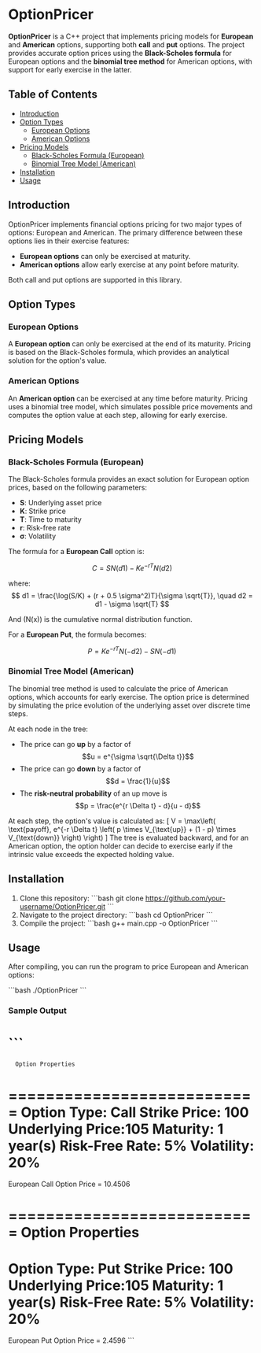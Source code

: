 
# OptionPricer

**OptionPricer** is a C++ project that implements pricing models for **European** and **American** options, supporting both **call** and **put** options. The project provides accurate option prices using the **Black-Scholes formula** for European options and the **binomial tree method** for American options, with support for early exercise in the latter.

## Table of Contents
- [Introduction](#introduction)
- [Option Types](#option-types)
  - [European Options](#european-options)
  - [American Options](#american-options)
- [Pricing Models](#pricing-models)
  - [Black-Scholes Formula (European)](#black-scholes-formula-european)
  - [Binomial Tree Model (American)](#binomial-tree-model-american)
- [Installation](#installation)
- [Usage](#usage)

## Introduction
OptionPricer implements financial options pricing for two major types of options: European and American. The primary difference between these options lies in their exercise features:
- **European options** can only be exercised at maturity.
- **American options** allow early exercise at any point before maturity.

Both call and put options are supported in this library.

## Option Types

### European Options
A **European option** can only be exercised at the end of its maturity. Pricing is based on the Black-Scholes formula, which provides an analytical solution for the option's value.

### American Options
An **American option** can be exercised at any time before maturity. Pricing uses a binomial tree model, which simulates possible price movements and computes the option value at each step, allowing for early exercise.

## Pricing Models

### Black-Scholes Formula (European)
The Black-Scholes formula provides an exact solution for European option prices, based on the following parameters:
- **S**: Underlying asset price
- **K**: Strike price
- **T**: Time to maturity
- **r**: Risk-free rate
- **σ**: Volatility

The formula for a **European Call** option is:

$$
C = S N(d1) - K e^{-rT} N(d2)
$$

where:
$$
d1 = \frac{\log(S/K) + (r + 0.5 \sigma^2)T}{\sigma \sqrt{T}}, \quad d2 = d1 - \sigma \sqrt{T}
$$

And \(N(x)\) is the cumulative normal distribution function.

For a **European Put**, the formula becomes:

$$
P = K e^{-rT} N(-d2) - S N(-d1)
$$

### Binomial Tree Model (American)
The binomial tree method is used to calculate the price of American options, which accounts for early exercise. The option price is determined by simulating the price evolution of the underlying asset over discrete time steps.

At each node in the tree:
- The price can go **up** by a factor of $$u = e^{\sigma \sqrt{\Delta t}}$$
- The price can go **down** by a factor of $$d = \frac{1}{u}$$
- The **risk-neutral probability** of an up move is $$p = \frac{e^{r \Delta t} - d}{u - d}$$

At each step, the option's value is calculated as:
\[
V = \max\left( \text{payoff}, e^{-r \Delta t} \left( p \times V_{\text{up}} + (1 - p) \times V_{\text{down}} \right) \right)
\]
The tree is evaluated backward, and for an American option, the option holder can decide to exercise early if the intrinsic value exceeds the expected holding value.

## Installation
1. Clone this repository:
   \`\`\`bash
   git clone https://github.com/your-username/OptionPricer.git
   \`\`\`
2. Navigate to the project directory:
   \`\`\`bash
   cd OptionPricer
   \`\`\`
3. Compile the project:
   \`\`\`bash
   g++ main.cpp -o OptionPricer
   \`\`\`

## Usage
After compiling, you can run the program to price European and American options:

\`\`\`bash
./OptionPricer
\`\`\`

### Sample Output
\`\`\`
===========================
      Option Properties     
===========================
Option Type:     Call
Strike Price:    100
Underlying Price:105
Maturity:        1 year(s)
Risk-Free Rate:  5%
Volatility:      20%
===========================
European Call Option Price = 10.4506

===========================
      Option Properties     
===========================
Option Type:     Put
Strike Price:    100
Underlying Price:105
Maturity:        1 year(s)
Risk-Free Rate:  5%
Volatility:      20%
===========================
European Put Option Price = 2.4596
\`\`\`
